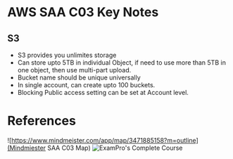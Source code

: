 # AWS SAA C03 Key Notes

## S3
- S3 provides you unlimites storage
- Can store upto 5TB in individual Object, if need to use more than 5TB in one object, then use multi-part upload.
- Bucket name should be unique universally
- In single account, can create upto 100 buckets.
- Blocking Public access setting can be set at Account level.


# References
![https://www.mindmeister.com/app/map/3471885158?m=outline](Mindmiester SAA C03 Map)
![ExamPro's Complete Course](https://www.youtube.com/watch?v=aFV5cuu8keo&list=PLBfufR7vyJJ6FhBhJJSaMkI-m2wyoPy-G&index=1)
